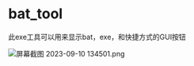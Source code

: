 # bat_tool
此exe工具可以用来显示bat，exe，和快捷方式的GUI按钮

<img src="https://x.imgs.ovh/x/2023/09/10/64fd57e5b083f.png" alt="屏幕截图 2023-09-10 134501.png" title="屏幕截图 2023-09-10 134501.png" />
